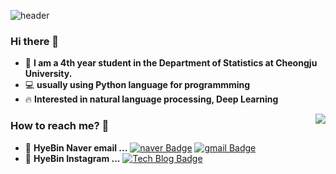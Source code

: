 ![header](https://capsule-render.vercel.app/api?type=Waving&color=gradient&height=300&section=header&text=Welcome_to_my_github!&fontSize=50&animation=fadeIn)

### Hi there 👋   
 - :ghost:  **I am a 4th year student in the Department of Statistics at Cheongju University.**
 - 💻   **usually using Python language for programmming**  
 - :fire: **Interested in natural language processing, Deep Learning** 
<img align='right' src="http://mazassumnida.wtf/api/v2/generate_badge?boj=dlgpqls9896">

### How to reach me? 🤔

- :e-mail:  **HyeBin Naver email ...** [![naver Badge](https://img.shields.io/badge/Naver-Green?style=flat-square&logo=Naver&logoColor=white&link=mailto:dlgpqls98@naver.com)](mailto:dlgpqls98@naver.com)
[![gmail Badge](https://img.shields.io/badge/Gmail-red?style=flat-square&logo=Naver&logoColor=white&link=mailto:gpqls9896@gmail.com)](mailto:gpqls9896@gmail.com)
- 📒  **HyeBin Instagram ...** [![Tech Blog Badge](http://img.shields.io/badge/-Instagram%20blog-pink?style=flat-square&logo=Instagram&logoColor=white&link=https://www.instagram.com/)](https://www.instagram.com/)



